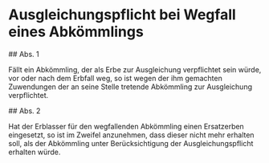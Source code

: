 # Ausgleichungspflicht bei Wegfall eines Abkömmlings



\#\# Abs. 1

 Fällt ein Abkömmling, der als Erbe zur Ausgleichung verpflichtet sein würde, vor oder nach dem Erbfall weg, so ist wegen der ihm gemachten Zuwendungen der an seine Stelle tretende Abkömmling zur Ausgleichung verpflichtet.

\#\# Abs. 2

 Hat der Erblasser für den wegfallenden Abkömmling einen Ersatzerben eingesetzt, so ist im Zweifel anzunehmen, dass dieser nicht mehr erhalten soll, als der Abkömmling unter Berücksichtigung der Ausgleichungspflicht erhalten würde. 

